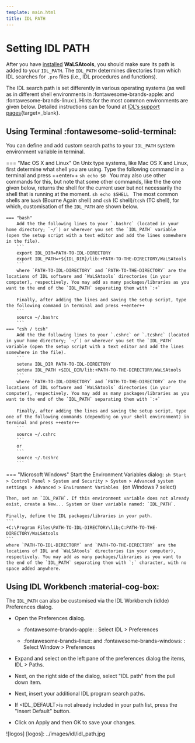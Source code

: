 ```yaml
---
template: main.html
title: IDL PATH
---
```


# Setting IDL PATH

After you have [installed][1] **WaLSAtools**, you should make sure its path is added to your `IDL_PATH`. The `IDL_PATH` determines directories from which IDL searches for `.pro` files (i.e., IDL procedures and functions). 

The IDL search path is set differently in various operating systems (as well as in different shell environments in :fontawesome-brands-apple: and :fontawesome-brands-linux:). Hints for the most common environments are given below. Detailed instructions can be found at [IDL's support pages][2]{target=_blank}. 

## Using Terminal  :fontawesome-solid-terminal:

You can define and add custom search paths to your `IDL_PATH` system environment variable in terminal.

=== "Mac OS X and Linux"
    On Unix type systems, like Mac OS X and Linux, first determine what shell you are using. Type the following command in a terminal and press ++enter++ 
	```sh
	echo $0
	```
	You may also use other commands for this, but note that some other commands, like the the one given below, returns the shell for the current user but not necessarily the shell that is running at the moment.
	```sh
	echo $SHELL
	```
	The most common shells are `bash` (Bourne Again shell) and `csh` (C shell)/`tcsh` (TC shell), for which, customisation of the `IDL_PATH` are shown below.
	
    === "bash"
	    Add the the following lines to your `.bashrc` (located in your home directory; `~/`) or wherever you set the `IDL_PATH` variable (open the setup script with a text editor and add the lines somewhere in the file).
        ```
		export IDL_DIR=PATH-TO-IDL-DIRECTORY
		export IDL_PATH=+${IDL_DIR}/lib:+PATH-TO-THE-DIRECTORY/WaLSAtools
        ```
		where `PATH-TO-IDL-DIRECTORY` and `PATH-TO-THE-DIRECTORY` are the locations of IDL software and `WaLSAtools` directories (in your computer), respectively. You may add as many packages/libraries as you want to the end of the `IDL_PATH` separating them with `:+`
		
		Finally, after adding the lines and saving the setup script, type the following command in terminal and press ++enter++
        ```
		source ~/.bashrc
        ```
    === "csh / tcsh"
	    Add the the following lines to your `.cshrc` or `.tcshrc` (located in your home directory; `~/`) or wherever you set the `IDL_PATH` variable (open the setup script with a text editor and add the lines somewhere in the file).
        ```
		setenv IDL_DIR PATH-TO-IDL-DIRECTORY
        setenv IDL_PATH +$IDL_DIR/lib:+PATH-TO-THE-DIRECTORY/WaLSAtools
        ```
		where `PATH-TO-IDL-DIRECTORY` and `PATH-TO-THE-DIRECTORY` are the locations of IDL software and `WaLSAtools` directories (in your computer), respectively. You may add as many packages/libraries as you want to the end of the `IDL_PATH` separating them with `:+`
		
		Finally, after adding the lines and saving the setup script, type one of the following commands (depending on your shell environment) in terminal and press ++enter++
        ```
		source ~/.cshrc
        ```
		or 
        ```
		source ~/.tcshrc
        ```

=== "Microsoft Windows"
	Start the Environment Variables dialog:
    ```sh
	Start > Control Panel > System and Security > System > Advanced system settings > Advanced > Environment Variables
	```
    (on Windows 7 select)
	
	Then, set an `IDL_PATH`. If this environment variable does not already exist, create a New... System or User variable named: `IDL_PATH`.

	Finally, define the IDL packages/libraries in your path. 
    ```
    +C:\Program Files\PATH-TO-IDL-DIRECTORY\lib;C:PATH-TO-THE-DIRECTORY/WaLSAtools
    ```
	where `PATH-TO-IDL-DIRECTORY` and `PATH-TO-THE-DIRECTORY` are the locations of IDL and `WaLSAtools` directories (in your computer), respectively. You may add as many packages/libraries as you want to the end of the `IDL_PATH` separating them with `;` character, with no space added anywhere.

## Using IDL Workbench :material-cog-box:

The `IDL_PATH` can also be customised via the IDL Workbench (idlde) Preferences dialog.

- Open the Preferences dialog. 

     * :fontawesome-brands-apple: : Select IDL > Preferences

     * :fontawesome-brands-linux: and :fontawesome-brands-windows: : Select Window > Preferences

- Expand and select on the left pane of the preferences dialog the items, IDL > Paths. 

- Next, on the right side of the dialog, select "IDL path" from the pull down item.

- Next, insert your additional IDL program search paths. 

- If <IDL_DEFAULT>is not already included in your path list, press the "Insert Default" button.  

- Click on Apply and then OK to save your changes.

![logos]
  [logos]: ../images/idl/idl_path.jpg


  [1]: installation.md
  [2]: https://www.l3harrisgeospatial.com/Support/Self-Help-Tools/Help-Articles/Help-Articles-Detail/ArtMID/10220/ArticleID/16156/Quick-tips-for-customizing-your-IDL-program-search-path
  